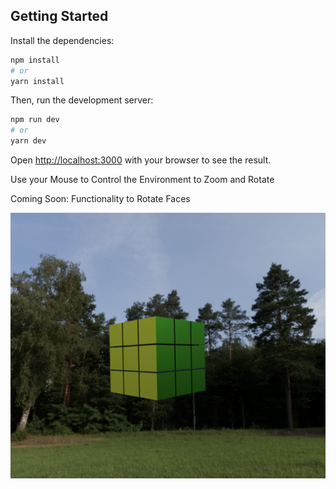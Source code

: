 
## Getting Started

Install the dependencies:

```bash
npm install
# or
yarn install
```

Then, run the development server:

```bash
npm run dev
# or
yarn dev
```

Open [http://localhost:3000](http://localhost:3000) with your browser to see the result.

Use your Mouse to Control the Environment to Zoom and Rotate

Coming Soon: Functionality to Rotate Faces

![Demo](public/images/Sample.png)
